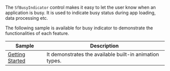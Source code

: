 The `SfBusyIndicator` control makes it easy to let the user know when an application is busy. It is used to indicate busy status during app loading, data processing etc.

 The following sample is available for busy indicator to demonstrate the functionalities of each feature.

| Sample | Description |
| ------ | ----------- |
|[Getting Started](BusyIndicator/Samples/BusyIndicator)|It demonstrates the available built-in animation types.|
